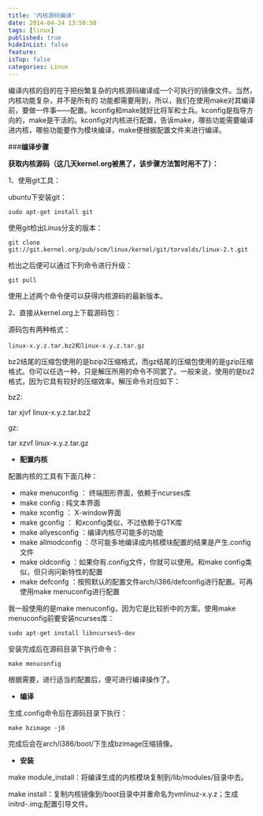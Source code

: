 ```yaml
---
title: '内核源码编译'
date: 2014-04-24 13:50:58
tags: [linux]
published: true
hideInList: false
feature: 
isTop: false
categories: Linux
---
```


编译内核的目的在于把纷繁复杂的内核源码编译成一个可执行的镜像文件。当然，内核功能复杂，并不是所有的 功能都需要用到，所以，我们在使用make对其编译前，要做一件事——配置。kconfig和make就好比将军和士兵。kconfig是指导方向的，make是干活的。kconfig对内核进行配置，告诉make，哪些功能需要编译进内核，哪些功能要作为模块编译，make便根据配置文件来进行编译。

###**编译步骤**

**获取内核源码（这几天kernel.org被黑了，该步骤方法暂时用不了）：**

1、使用git工具：

ubuntu下安装git：

    sudo apt-get install git
    

使用git检出Linus分支的版本：

    git clone git://git.kernel.org/pub/scm/linux/kernel/git/torvalds/linux-2.t.git
    

检出之后便可以通过下列命令进行升级：

    git pull
    

使用上述两个命令便可以获得内核源码的最新版本。

2、直接从kernel.org上下载源码包：

源码包有两种格式：

    linux-x.y.z.tar.bz2和linux-x.y.z.tar.gz
    

bz2结尾的压缩包使用的是bzip2压缩格式，而gz结尾的压缩包使用的是gzip压缩格式。你可以任选一种，只是解压所用的命令不同罢了。一般来说，使用的是bz2格式，因为它具有较好的压缩效率。解压命令对应如下：

bz2:

tar xjvf linux-x.y.z.tar.bz2

gz:

tar xzvf linux-x.y.z.tar.gz

*   **配置内核**

配置内核的工具有下面几种：

*   make menuconfig ： 终端图形界面，依赖于ncurses库
*   make config : 纯文本界面
*   make xconfig ： X-window界面
*   make gconfig ： 和xconfig类似，不过依赖于GTK库
*   make allyesconfig ：编译内核尽可能多的功能
*   make allmodconfig ：尽可能多地编译成内核模块配置的结果是产生.config文件
*   make oldconfig ：如果你有.config文件，你就可以使用。和make config类似，但只询问新特性的配置
*   make defconfg ：按照默认的配置文件arch/i386/defconfig进行配置。可再使用make menuconfig进行配置

我一般使用的是make menuconfig，因为它是比较折中的方案。使用make menuconfig前要安装ncurses库：

    sudo apt-get install libncurses5-dev
    

安装完成后在源码目录下执行命令：

    make menuconfig
    

根据需要，进行适当的配置后，便可进行编译操作了。

*   **编译**

生成.config命令后在源码目录下执行：

    make bzimage -j8
    

完成后会在arch/i386/boot/下生成bzimage压缩镜像。

*   **安装**

make module_install：将编译生成的内核模块复制到/lib/modules/<kernel-version>目录中去。

make install：复制内核镜像到/boot目录中并重命名为vmlinuz-x.y.z；生成initrd-<kernel-version>.img;配置引导文件。